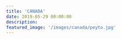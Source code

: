 ```yaml
---
title: 'CANADA'
date: 2019-05-29 00:00:00
description:
featured_image: '/images/canada/peyto.jpg'
---
```

